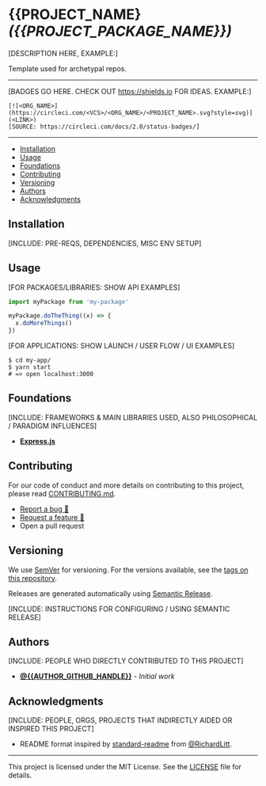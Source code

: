 # {{PROJECT_NAME} _({{PROJECT_PACKAGE_NAME}})_

[DESCRIPTION HERE, EXAMPLE:]

Template used for archetypal repos.

---

[BADGES GO HERE. CHECK OUT https://shields.io FOR IDEAS. EXAMPLE:]

```
[![<ORG_NAME>](https://circleci.com/<VCS>/<ORG_NAME>/<PROJECT_NAME>.svg?style=svg)](<LINK>)
[SOURCE: https://circleci.com/docs/2.0/status-badges/]
```

---

- [Installation](#installation)
- [Usage](#usage)
- [Foundations](#foundations)
- [Contributing](#contributing)
- [Versioning](#versioning)
- [Authors](#authors)
- [Acknowledgments](#acknowledgments)

## Installation

[INCLUDE: PRE-REQS, DEPENDENCIES, MISC ENV SETUP]

## Usage

[FOR PACKAGES/LIBRARIES: SHOW API EXAMPLES]

```js
import myPackage from 'my-package'

myPackage.doTheThing((x) => {
  x.doMoreThings()
})
```

[FOR APPLICATIONS: SHOW LAUNCH / USER FLOW / UI EXAMPLES]

```shell
$ cd my-app/
$ yarn start
# => open localhost:3000
```

## Foundations

[INCLUDE: FRAMEWORKS & MAIN LIBRARIES USED, ALSO PHILOSOPHICAL / PARADIGM INFLUENCES]

- **[Express.js](https://expressjs.com)**

## Contributing

For our code of conduct and more details on contributing to this project, please read [CONTRIBUTING.md](CONTRIBUTING.md).

- [Report a bug :bug:]({{REPO_URL}}/issues/new?template=bug_report.md&labels=bug&title=New%20bug%20report)
- [Request a feature :star2:]({{REPO_URL}}/issues/new?template=feature_request.md&labels=enhancement&title=New%20feature%20request)
- Open a pull request

## Versioning

We use [SemVer](http://semver.org/) for versioning. For the versions available, see the [tags on this repository](https://github.com/your/project/tags).

Releases are generated automatically using [Semantic Release](https://github.com/semantic-release/semantic-release).

[INCLUDE: INSTRUCTIONS FOR CONFIGURING / USING SEMANTIC RELEASE]

## Authors

[INCLUDE: PEOPLE WHO DIRECTLY CONTRIBUTED TO THIS PROJECT]

- **[@{{AUTHOR_GITHUB_HANDLE}}](https://github.com/{{AUTHOR_GITHUB_HANDLE}})** - *Initial work*

## Acknowledgments

[INCLUDE: PEOPLE, ORGS, PROJECTS THAT INDIRECTLY AIDED OR INSPIRED THIS PROJECT]

- README format inspired by [standard-readme](https://github.com/RichardLitt/standard-readme/) from [@RichardLitt](https://github.com/RichardLitt).

---

This project is licensed under the MIT License. See the [LICENSE](LICENSE) file for details.